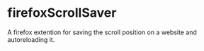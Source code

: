 # firefoxScrollSaver
<p position="center">A firefox extention for saving the scroll position on a website and autoreloading it.</p>
